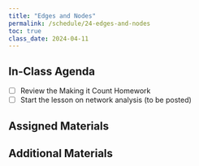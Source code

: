 ```yaml
---
title: "Edges and Nodes"
permalink: /schedule/24-edges-and-nodes
toc: true
class_date: 2024-04-11
---
```


## In-Class Agenda

- [ ] Review the Making it Count Homework
- [ ] Start the lesson on network analysis (to be posted)

## Assigned Materials

## Additional Materials
